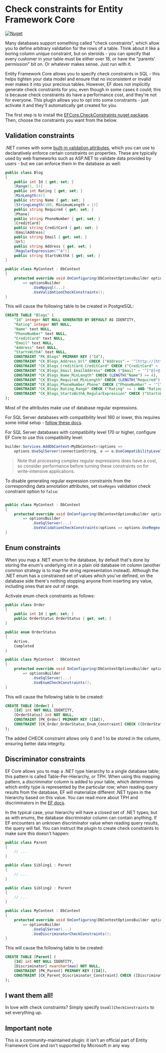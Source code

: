 # Check constraints for Entity Framework Core

[![Nuget](https://img.shields.io/nuget/v/EFCore.CheckConstraints)](https://www.nuget.org/packages/EFCore.CheckConstraints)

Many databases support something called "check constraints", which allow you to define arbitrary validation for the rows of a table. Think about it like a boring column unique constraint, but on steroids - you can specify that every customer in your table must be either over 18, or have the "parents' permission" bit on. Or whatever makes sense. Just run with it.

Entity Framework Core allows you to specify check constraints in SQL - this helps tighten your data model and ensure that no inconsistent or invalid ever makes it into your precious tables. However, EF does not implicitly generate check constraints for you, even though in some cases it could; this is because check constraints do have a performance cost, and they're not for everyone. This plugin allows you to opt into some constraints - just activate it and they'll automatically get created for you.

The first step is to install the [EFCore.CheckConstraints nuget package](https://www.nuget.org/packages/EFCore.CheckConstraints). Then, choose the constraints you want from the below.

## Validation constraints

.NET comes with some [built-in validation attributes](https://docs.microsoft.com/en-us/dotnet/api/system.componentmodel.dataannotations), which you can use to declaratively enforce certain constraints on properties. These are typically used by web frameworks such as ASP.NET to validate data provided by users - but we can enforce them in the database as well:

```c#
public class Blog
{
    public int Id { get; set; }
    [Range(1, 5)]
    public int Rating { get; set; }
    [MinLength(4)]
    public string Name { get; set; }
    [StringLength(100, MinimumLength = 1)]
    public string Required { get; set; }
    [Phone]
    public string PhoneNumber { get; set; }
    [CreditCard]
    public string CreditCard { get; set; }
    [EmailAddress]
    public string Email { get; set; }
    [Url]
    public string Address { get; set; }
    [RegularExpression("^A")]
    public string StartsWithA { get; set; }
}

public class MyContext : DbContext
{
    protected override void OnConfiguring(DbContextOptionsBuilder optionsBuilder)
        => optionsBuilder
            .UseNpgsql(...)
            .UseValidationCheckConstraints();
}
```

This will cause the following table to be created in PostgreSQL:

```sql
CREATE TABLE "Blogs" (
    "Id" integer NOT NULL GENERATED BY DEFAULT AS IDENTITY,
    "Rating" integer NOT NULL,
    "Name" text NULL,
    "PhoneNumber" text NULL,
    "CreditCard" text NULL,
    "Email" text NULL,
    "Address" text NULL,
    "StartsWithA" text NULL,
    CONSTRAINT "PK_Blogs" PRIMARY KEY ("Id"),
    CONSTRAINT "CK_Blogs_Address_Url" CHECK ("Address" ~ '^(http://|https://|ftp://)'),
    CONSTRAINT "CK_Blogs_CreditCard_CreditCard" CHECK ("CreditCard" ~ '^[\d- ]*$'),
    CONSTRAINT "CK_Blogs_Email_EmailAddress" CHECK ("Email" ~ '^[^@]+@[^@]+$'),
    CONSTRAINT "CK_Blogs_Name_MinLength" CHECK (LENGTH("Name") >= 4),
    CONSTRAINT "CK_Blogs_Required_MinLength" CHECK (LENGTH("Required") >= 1),
    CONSTRAINT "CK_Blogs_PhoneNumber_Phone" CHECK ("PhoneNumber" ~ '^[\d\s+-.()]*\d[\d\s+-.()]*((ext\.|ext|x)\s*\d+)?\s*$'),
    CONSTRAINT "CK_Blogs_Rating_Range" CHECK ("Rating" >= 1 AND "Rating" <= 5),
    CONSTRAINT "CK_Blogs_StartsWithA_RegularExpression" CHECK ("StartsWithA" ~ '^A')
);
```

Most of the attributes make use of database regular expressions.

For SQL Server databases with compatibility level 160 or lower, this requires some initial setup - [follow these docs](https://www.red-gate.com/simple-talk/sql/t-sql-programming/tsql-regular-expression-workbench).

For SQL Server databases with compatibility level 170 or higher, configure EF Core to use this compatibility level:

```c#
builder.Services.AddDbContext<MyDbContext>(options =>
    options.UseSqlServer(connectionString, o => o.UseCompatibilityLevel(170)));
```

> Note that processing complex regular expressions does have a cost, so consider performance before turning these constraints on for write-intensive applications.

To disable generating regular expression constraints from the corresponding data annotation attributes, set `UseRegex` validation check constraint option to `false`:

```c#

public class MyContext : DbContext
{
    protected override void OnConfiguring(DbContextOptionsBuilder optionsBuilder)
        => optionsBuilder
            .UseSqlServer(...)
            .UseValidationCheckConstraints(options => options.UseRegex(false));
}
```

## Enum constraints

When you map a .NET enum to the database, by default that's done by storing the enum's underlying int in a plain old database int column (another common strategy is to map the string representation instead). Although the .NET enum has a constrained set of values which you've defined, on the database side there's nothing stopping anyone from inserting any value, including ones that are out of range.

Activate enum check constraints as follows:

```c#
public class Order
{
    public int Id { get; set; }
    public OrderStatus OrderStatus { get; set; }
}

public enum OrderStatus
{
    Active,
    Completed
}

public class MyContext : DbContext
{
    protected override void OnConfiguring(DbContextOptionsBuilder optionsBuilder)
        => optionsBuilder
            .UseSqlServer(...)
            .UseEnumCheckConstraints();
}
```

This will cause the following table to be created:

```sql
CREATE TABLE [Order] (
    [Id] int NOT NULL IDENTITY,
    [OrderStatus] int NOT NULL,
    CONSTRAINT [PK_Order] PRIMARY KEY ([Id]),
    CONSTRAINT [CK_Order_OrderStatus_Enum_Constraint] CHECK ([OrderStatus] IN (0, 1))
);
```

The added CHECK constraint allows only 0 and 1 to be stored in the column, ensuring better data integrity.

## Discriminator constraints

EF Core allows you to map a .NET type hierarchy to a single database table; this pattern is called Table-Per-Hierarchy, or TPH. When using this mapping pattern, a *discriminator* column is added to your table, which determines which entity type is represented by the particular row; when reading query results from the database, EF will materialize different .NET types in the hierarchy based on this value. You can read more about TPH and discriminators in the [EF docs](https://docs.microsoft.com/ef/core/modeling/inheritance).

In the typical case, your hierarchy will have a closed set of .NET types; but as with enums, the database discriminator column can contain anything. If EF encounters an unknown discriminator value when reading query results, the query will fail. You can instruct the plugin to create check constraints to make sure this doesn't happen:

```c#
public class Parent
{
    // ...
}

public class Sibling1 : Parent
{
    // ...
}

public class Sibling2 : Parent
{
    // ...
}

public class MyContext : DbContext
{
    protected override void OnConfiguring(DbContextOptionsBuilder optionsBuilder)
        => optionsBuilder
            .UseSqlServer(...)
            .UseDiscriminatorCheckConstraints();
}
```

This will cause the following table to be created:

```sql
CREATE TABLE [Parent] (
    [Id] int NOT NULL IDENTITY,
    [Discriminator] nvarchar(max) NOT NULL,
    CONSTRAINT [PK_Parent] PRIMARY KEY ([Id]),
    CONSTRAINT [CK_Parent_Discriminator_Constraint] CHECK ([Discriminator] IN (N'Parent', N'Sibling1', N'Sibling2'))
);
```

## I want them all!

In love with check constraints? Simply specify `UseAllCheckConstraints` to set everything up.

## Important note

This is a community-maintained plugin: it isn't an official part of Entity Framework Core and isn't supported by Microsoft in any way.
